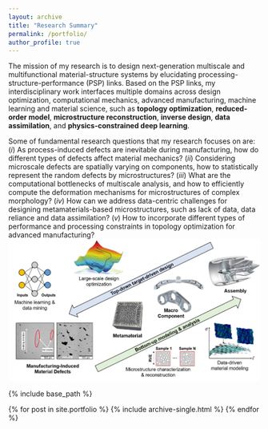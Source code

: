 ```yaml
---
layout: archive
title: "Research Summary"
permalink: /portfolio/
author_profile: true
---
```

The mission of my research is to design next-generation multiscale and multifunctional material-structure systems by elucidating processing-structure-performance (PSP) links.
Based on the PSP links, my interdisciplinary work interfaces multiple domains across design optimization, computational mechanics, advanced manufacturing, machine learning and material science, such as **topology optimization**, **reduced-order model**, **microstructure reconstruction**, **inverse design**, **data assimilation**, and **physics-constrained deep learning**.


Some of fundamental research questions that my research focuses on are:
(_i_) As process-induced defects are inevitable during manufacturing, how do different types of defects affect material mechanics?
(_ii_) Considering microscale defects are spatially varying on components, how to statistically represent the random defects by microstructures?
(_iii_) What are the computational bottlenecks of multiscale analysis, and how to efficiently compute the deformation mechanisms for microstructures of complex morphology?
(_ⅳ_) How can we address data-centric challenges for designing metamaterials-based microstructures, such as lack of data, data reliance and data assimilation?
(_ⅴ_) How to incorporate different types of performance and processing constraints in topology optimization for advanced manufacturing?
<br/><img src='/images/research_1.jpg'>

<!-- <br/><img src='/images/research_1.jpg' align='middle'
style='width:800px;height:450px;margin-top:15px;margin-left:60px;margin-right:30px;'> -->




{% include base_path %}


{% for post in site.portfolio %}
  {% include archive-single.html %}
{% endfor %}
